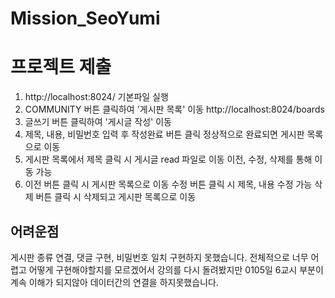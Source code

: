 # Mission_SeoYumi

# 프로젝트 제출

1. http://localhost:8024/
    기본파일 실행
2. COMMUNITY 버튼 클릭하여 '게시판 목록' 이동
    http://localhost:8024/boards
3. 글쓰기 버튼 클릭하여 '게시글 작성' 이동
4. 제목, 내용, 비밀번호 입력 후 작성완료 버튼 클릭
   정상적으로 완료되면 게시판 목록으로 이동
5. 게시판 목록에서 제목 클릭 시 게시글 read 파일로 이동
   이전, 수정, 삭제를 통해 이동 가능
6. 이전 버튼 클릭 시 게시판 목록으로 이동
   수정 버튼 클릭 시 제목, 내용 수정 가능
   삭제 버튼 클릭 시 삭제되고 게시판 목록으로 이동


## 어려운점
게시판 종류 연결, 댓글 구현, 비밀번호 일치 구현하지 못했습니다.
전체적으로 너무 어렵고 어떻게 구현해야할지를 모르겠어서 
강의를 다시 돌려봤지만 0105일 6교시 부분이 계속 이해가 되지않아 
데이터간의 연결을 하지못했습니다.
